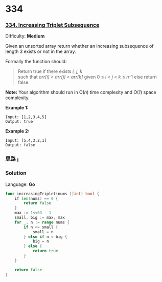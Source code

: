 # 334

### [334\. Increasing Triplet Subsequence](https://leetcode.com/problems/increasing-triplet-subsequence/)

Difficulty: **Medium**


Given an unsorted array return whether an increasing subsequence of length 3 exists or not in the array.

Formally the function should:

> Return true if there exists _i, j, k_  
> such that _arr[i]_ < _arr[j]_ < _arr[k]_ given 0 ≤ _i_ < _j_ < _k_ ≤ _n_-1 else return false.

**Note:** Your algorithm should run in O(_n_) time complexity and O(_1_) space complexity.


**Example 1:**

```
Input: [1,2,3,4,5]
Output: true
```


**Example 2:**

```
Input: [5,4,3,2,1]
Output: false
```
### 思路 ¡

### Solution

Language: **Go**

```go
func increasingTriplet(nums []int) bool {
    if len(nums) == 0 {
		return false
	}
	max := 1<<63 - 1
	small, big := max, max
	for _, n := range nums {
		if n <= small {
			small = n
		} else if n < big {
			big = n
		} else {
			return true
		}
	}

	return false
}
```